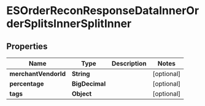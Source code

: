 

# ESOrderReconResponseDataInnerOrderSplitsInnerSplitInner


## Properties

| Name | Type | Description | Notes |
|------------ | ------------- | ------------- | -------------|
|**merchantVendorId** | **String** |  |  [optional] |
|**percentage** | **BigDecimal** |  |  [optional] |
|**tags** | **Object** |  |  [optional] |



